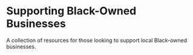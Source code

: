 # Supporting Black-Owned Businesses

A collection of resources for those looking to support local Black-owned businesses.
